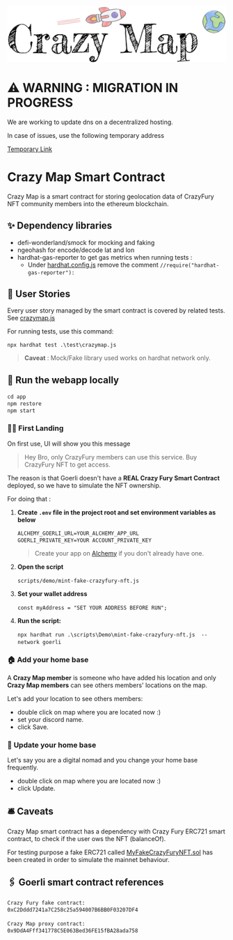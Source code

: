 
![alt text](./app/DRAFT/Logo.jpg)

# ⚠️ WARNING : MIGRATION IN PROGRESS
We are working to update dns on a decentralized hosting.

In case of issues, use the following temporary address

<a href="https://crazymapwebui.azurewebsites.net" target="_blank">Temporary Link</a>

# 

# Crazy Map Smart Contract

Crazy Map is a smart contract for storing geolocation data of CrazyFury NFT community members into the ethereum blockchain.

## ✨ Dependency libraries

- defi-wonderland/smock for mocking and faking 
- ngeohash for encode/decode lat and lon 
- hardhat-gas-reporter to get gas metrics when running tests : 
    - Under [hardhat.config.js](hardhat.config.js) remove the comment `//require("hardhat-gas-reporter"):`


## 📖 User Stories 
Every user story managed by the smart contract is covered by related tests. See [crazymap.js](/test/crazymap.js)

For running tests, use this command:
```
npx hardhat test .\test\crazymap.js
```

> **Caveat** : Mock/Fake library used works on hardhat network only.


## 🤖 Run the webapp locally

```
cd app 
npm restore
npm start
```

### 🧑‍🚀 **First Landing** 

On first use, UI will show you this message 

> Hey Bro, only CrazyFury members can use this service. Buy CrazyFury NFT to get access.

The reason is that Goerli doesn't have a  **REAL Crazy Fury Smart Contract** deployed, so we have to simulate the NFT ownership.

For doing that : 

1. **Create ```.env``` file in the project root and set environment variables as below**

    ``` 
    ALCHEMY_GOERLI_URL=YOUR_ALCHEMY_APP_URL
    GOERLI_PRIVATE_KEY=YOUR ACCOUNT_PRIVATE_KEY 
    ```
    > Create your app on [Alchemy](http://www.alchemy.com) if you don't already have one.

2. **Open the script**

    ``` scripts/demo/mint-fake-crazyfury-nft.js ```

3. **Set your wallet address** 

    ``` const myAddress = "SET YOUR ADDRESS BEFORE RUN"; ```

4. **Run the script:**  

    ```npx hardhat run .\scripts\Demo\mint-fake-crazyfury-nft.js  --network goerli ```

### 🏠 **Add your home base**
A **Crazy Map member** is someone who have added his location and only **Crazy Map members** can see others members' locations on the map.

Let's add your location to see others members:

- double click on map where you are located now :)
- set your discord name.
- click Save.

### 🚎 **Update your home base**
Let's say you are a digital nomad and you change your home base frequently.

- double click on map where you are located now :)
- click Update.


## 🛎️ Caveats

Crazy Map smart contract has a dependency with Crazy Fury ERC721 smart contract, to check if the user ows the NFT (balanceOf).

For testing purpose a fake ERC721 called [MyFakeCrazyFuryNFT.sol](/contracts/MyFakeCrazyFuryNFT.sol) has been created in order to simulate the mainnet behaviour.

## 🖇️ Goerli smart contract references

```
Crazy Fury fake contract: 
0xC2Dddd7241a7C258c25a594007B6BB0F03207DF4

Crazy Map proxy contract:
0x9DdA4Fff341778C5E063Bed36FE15fBA28ada758
```

